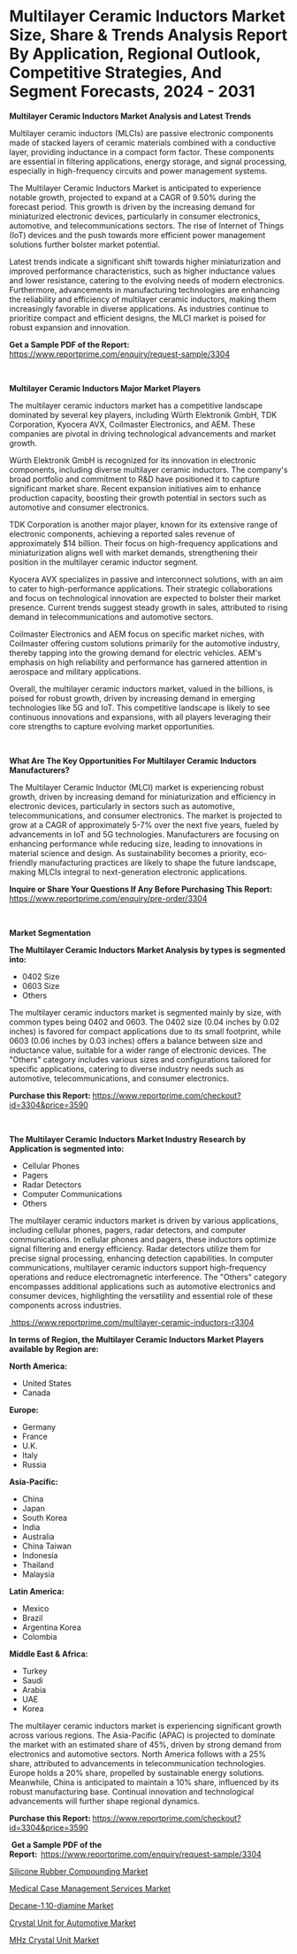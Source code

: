 <p><h1>Multilayer Ceramic Inductors Market Size, Share & Trends Analysis Report By Application, Regional Outlook, Competitive Strategies, And Segment Forecasts, 2024 - 2031</h1></p><p><strong>Multilayer Ceramic Inductors Market Analysis and Latest Trends</strong></p>
<p><p>Multilayer ceramic inductors (MLCIs) are passive electronic components made of stacked layers of ceramic materials combined with a conductive layer, providing inductance in a compact form factor. These components are essential in filtering applications, energy storage, and signal processing, especially in high-frequency circuits and power management systems.</p><p>The Multilayer Ceramic Inductors Market is anticipated to experience notable growth, projected to expand at a CAGR of 9.50% during the forecast period. This growth is driven by the increasing demand for miniaturized electronic devices, particularly in consumer electronics, automotive, and telecommunications sectors. The rise of Internet of Things (IoT) devices and the push towards more efficient power management solutions further bolster market potential.</p><p>Latest trends indicate a significant shift towards higher miniaturization and improved performance characteristics, such as higher inductance values and lower resistance, catering to the evolving needs of modern electronics. Furthermore, advancements in manufacturing technologies are enhancing the reliability and efficiency of multilayer ceramic inductors, making them increasingly favorable in diverse applications. As industries continue to prioritize compact and efficient designs, the MLCI market is poised for robust expansion and innovation.</p></p>
<p><strong>Get a Sample PDF of the Report:&nbsp;</strong> <a href="https://www.reportprime.com/enquiry/request-sample/3304">https://www.reportprime.com/enquiry/request-sample/3304</a></p>
<p>&nbsp;</p>
<p><strong>Multilayer Ceramic Inductors Major Market Players</strong></p>
<p><p>The multilayer ceramic inductors market has a competitive landscape dominated by several key players, including Würth Elektronik GmbH, TDK Corporation, Kyocera AVX, Coilmaster Electronics, and AEM. These companies are pivotal in driving technological advancements and market growth.</p><p>Würth Elektronik GmbH is recognized for its innovation in electronic components, including diverse multilayer ceramic inductors. The company's broad portfolio and commitment to R&D have positioned it to capture significant market share. Recent expansion initiatives aim to enhance production capacity, boosting their growth potential in sectors such as automotive and consumer electronics.</p><p>TDK Corporation is another major player, known for its extensive range of electronic components, achieving a reported sales revenue of approximately $14 billion. Their focus on high-frequency applications and miniaturization aligns well with market demands, strengthening their position in the multilayer ceramic inductor segment.</p><p>Kyocera AVX specializes in passive and interconnect solutions, with an aim to cater to high-performance applications. Their strategic collaborations and focus on technological innovation are expected to bolster their market presence. Current trends suggest steady growth in sales, attributed to rising demand in telecommunications and automotive sectors.</p><p>Coilmaster Electronics and AEM focus on specific market niches, with Coilmaster offering custom solutions primarily for the automotive industry, thereby tapping into the growing demand for electric vehicles. AEM's emphasis on high reliability and performance has garnered attention in aerospace and military applications.</p><p>Overall, the multilayer ceramic inductors market, valued in the billions, is poised for robust growth, driven by increasing demand in emerging technologies like 5G and IoT. This competitive landscape is likely to see continuous innovations and expansions, with all players leveraging their core strengths to capture evolving market opportunities.</p></p>
<p>&nbsp;</p>
<p><strong>What Are The Key Opportunities For Multilayer Ceramic Inductors Manufacturers?</strong></p>
<p><p>The Multilayer Ceramic Inductor (MLCI) market is experiencing robust growth, driven by increasing demand for miniaturization and efficiency in electronic devices, particularly in sectors such as automotive, telecommunications, and consumer electronics. The market is projected to grow at a CAGR of approximately 5-7% over the next five years, fueled by advancements in IoT and 5G technologies. Manufacturers are focusing on enhancing performance while reducing size, leading to innovations in material science and design. As sustainability becomes a priority, eco-friendly manufacturing practices are likely to shape the future landscape, making MLCIs integral to next-generation electronic applications.</p></p>
<p><strong>Inquire or Share Your Questions If Any Before Purchasing This Report:</strong> <a href="https://www.reportprime.com/enquiry/pre-order/3304">https://www.reportprime.com/enquiry/pre-order/3304</a></p>
<p>&nbsp;</p>
<p><strong>Market Segmentation</strong></p>
<p><strong>The Multilayer Ceramic Inductors Market Analysis by types is segmented into:</strong></p>
<p><ul><li>0402 Size</li><li>0603 Size</li><li>Others</li></ul></p>
<p><p>The multilayer ceramic inductors market is segmented mainly by size, with common types being 0402 and 0603. The 0402 size (0.04 inches by 0.02 inches) is favored for compact applications due to its small footprint, while 0603 (0.06 inches by 0.03 inches) offers a balance between size and inductance value, suitable for a wider range of electronic devices. The "Others" category includes various sizes and configurations tailored for specific applications, catering to diverse industry needs such as automotive, telecommunications, and consumer electronics.</p></p>
<p><strong>Purchase this Report:&nbsp;</strong><a href="https://www.reportprime.com/checkout?id=3304&price=3590">https://www.reportprime.com/checkout?id=3304&price=3590</a></p>
<p>&nbsp;</p>
<p><strong>The Multilayer Ceramic Inductors Market Industry Research by Application is segmented into:</strong></p>
<p><ul><li>Cellular Phones</li><li>Pagers</li><li>Radar Detectors</li><li>Computer Communications</li><li>Others</li></ul></p>
<p><p>The multilayer ceramic inductors market is driven by various applications, including cellular phones, pagers, radar detectors, and computer communications. In cellular phones and pagers, these inductors optimize signal filtering and energy efficiency. Radar detectors utilize them for precise signal processing, enhancing detection capabilities. In computer communications, multilayer ceramic inductors support high-frequency operations and reduce electromagnetic interference. The "Others" category encompasses additional applications such as automotive electronics and consumer devices, highlighting the versatility and essential role of these components across industries.</p></p>
<p><a href="https://www.reportprime.com/multilayer-ceramic-inductors-r3304">&nbsp;https://www.reportprime.com/multilayer-ceramic-inductors-r3304</a></p>
<p><strong>In terms of Region, the Multilayer Ceramic Inductors Market Players available by Region are:</strong></p>
<p>
    <p> <strong> North America: </strong>
        <ul>
            <li>United States</li>
            <li>Canada</li>
        </ul>
        </p> 
    <p> <strong> Europe: </strong>
        <ul>
            <li>Germany</li>
            <li>France</li>
            <li>U.K.</li>
            <li>Italy</li>
            <li>Russia</li>
        </ul>
        </p> 
    <p> <strong> Asia-Pacific: </strong>
        <ul>
            <li>China</li>
            <li>Japan</li>
            <li>South Korea</li>
            <li>India</li>
            <li>Australia</li>
            <li>China Taiwan</li>
            <li>Indonesia</li>
            <li>Thailand</li>
            <li>Malaysia</li>
        </ul>
        </p> 
    <p> <strong> Latin America: </strong>
        <ul>
            <li>Mexico</li>
            <li>Brazil</li>
            <li>Argentina Korea</li>
            <li>Colombia</li>
        </ul>
        </p> 
    <p> <strong> Middle East & Africa: </strong>
        <ul>
            <li>Turkey</li>
            <li>Saudi</li>
            <li>Arabia</li>
            <li>UAE</li>
            <li>Korea</li>
        </ul>
    </p>
    </p>
<p><p>The multilayer ceramic inductors market is experiencing significant growth across various regions. The Asia-Pacific (APAC) is projected to dominate the market with an estimated share of 45%, driven by strong demand from electronics and automotive sectors. North America follows with a 25% share, attributed to advancements in telecommunication technologies. Europe holds a 20% share, propelled by sustainable energy solutions. Meanwhile, China is anticipated to maintain a 10% share, influenced by its robust manufacturing base. Continual innovation and technological advancements will further shape regional dynamics.</p></p>
<p><strong>Purchase this Report: </strong><a href="https://www.reportprime.com/checkout?id=3304&price=3590">https://www.reportprime.com/checkout?id=3304&price=3590</a></p>
<p>&nbsp;<strong>Get a Sample PDF of the Report:&nbsp;&nbsp;</strong><a href="https://www.reportprime.com/enquiry/request-sample/3304">https://www.reportprime.com/enquiry/request-sample/3304</a></p>
<p><strong></strong></p>
<p><p><a href="https://issuu.com/reportprime-2/docs/silicone-rubber-compounding-market-_6acbfbe24a6d6f">Silicone Rubber Compounding Market</a></p><p><a href="https://www.linkedin.com/pulse/global-medical-case-management-services-market-size-expected-fushe?trackingId=spZwcEvnSISzqhofmSCKAA%3D%3D">Medical Case Management Services Market</a></p><p><a href="https://issuu.com/reportprime-2/docs/decane-110-diamine-market-size-2030_993f9ad6cffb60">Decane-1,10-diamine Market</a></p><p><a href="https://github.com/AbbasMahmud554/Market-Research-Report-List-1/blob/main/crystal-unit-for-automotive-market.md">Crystal Unit for Automotive Market</a></p><p><a href="https://github.com/GenaGaines34/Market-Research-Report-List-1/blob/main/mhz-crystal-unit-market.md">MHz Crystal Unit Market</a></p></p>